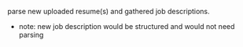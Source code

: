 parse new uploaded resume(s) and gathered job descriptions.
* note: new job description would be structured and would not need parsing